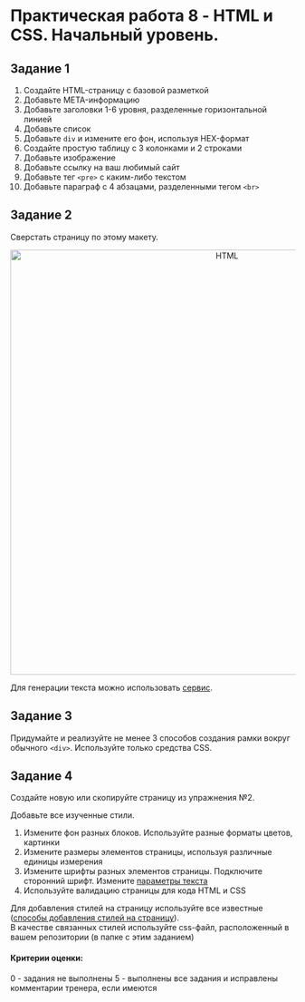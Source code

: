 # Практическая работа 8 - HTML и CSS. Начальный уровень.

## Задание 1

1. Создайте HTML-страницу с базовой разметкой
2. Добавьте META-информацию
3. Добавьте заголовки 1-6 уровня, разделенные горизонтальной линией
4. Добавьте список
5. Добавьте `div` и измените его фон, используя HEX-формат
6. Создайте простую таблицу с 3 колонками и 2 строками
7. Добавьте изображение
8. Добавьте ссылку на ваш любимый сайт
9. Добавьте тег `<pre>` с каким-либо текстом
10. Добавьте параграф с 4 абзацами, разделенными тегом `<br>`

## Задание 2

Сверстать страницу по этому макету.

<p align="center">
    <img
        width='750'
        title='HTML'
        src="https://s3.amazonaws.com/media-p.slid.es/uploads/130700/images/1821388/screencapture-file-C-Users-dmitrii_pikulin-OneDrive-Fronend-20Courses-presentations-HTML_BASICS_HW-html-1444649895890.png"
    />
</p>

Для генерации текста можно использовать [сервис](https://ru.lipsum.com/).

## Задание 3

Придумайте и реализуйте не менее 3 способов создания рамки вокруг обычного `<div>`. Используйте только средства CSS.

## Задание 4

Создайте новую или скопируйте страницу из упражнения №2.<br>

Добавьте все изученные стили.

1. Измените фон разных блоков. Используйте разные форматы цветов, картинки
2. Измените размеры элементов страницы, используя различные единицы измерения
3. Измените шрифты разных элементов страницы. Подключите сторонний шрифт. Измените [параметры текста](https://learn.webpurple.net/externals/topic8_html-css-basic/css-basics#text)
4. Используйте валидацию страницы для кода HTML и CSS

Для добавления стилей на страницу используйте все известные ([способы добавления стилей на страницу](http://htmlbook.ru/samcss/sposoby-dobavleniya-stiley-na-stranitsu)). <br>
В качестве связанных стилей используйте css-файл, расположенный в вашем репозитории (в папке с этим заданием)

#### Критерии оценки: 
0 - задания не выполнены
5 - выполнены все задания и исправлены комментарии тренера, если имеются